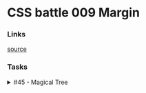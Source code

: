 # CSS battle 009 Margin

### Links

[source](https://cssbattle.dev/battle/9)

### Tasks

<details>
  <summary>#45 - Magical Tree</summary>

[Task](https://cssbattle.dev/play/45)

    <p a><p a b><p><p a c>
    <style>
      * {
        margin: 0;
        background: #1A4341;
      }
      p {
        position: fixed;
        width: 150px;
        height: 150px;
        left: 125px;
        box-sizing: border-box;
        border: solid 30px #998235;
        border-top: 0;
      }
      [a] {
        width: 270px;
        height: 210px;
        left: 65px;
        border-color: #F3AC3C;
      }
      [b] {
        height: 30px;
        top: 240px;
        border-color: #998235;
      }
      [c] {
        width: 30px;
        height: 100%;
        left: 185px;
        border-left: none;
      }
    </style>

</details>
